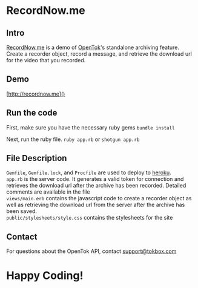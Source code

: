 RecordNow.me
===========================

## Intro
[RecordNow.me](http://RecordNow.me) is a demo of [OpenTok](http://tokbox.com)'s standalone archiving feature. Create a recorder object, record a message, and retrieve the download url for the video that you recorded.

## Demo
[http://recordnow.me]()

## Run the code
First, make sure you have the necessary ruby gems
`bundle install`

Next, run the ruby file. 
`ruby app.rb` or `shotgun app.rb`  

## File Description
`Gemfile`, `Gemfile.lock`, and `Procfile` are used to deploy to [heroku](http://heroku.com).  
`app.rb` is the server code. It generates a valid token for connection and retrieves the download url after the archive has been recorded. Detailed comments are available in the file  
`views/main.erb` contains the javascript code to create a recorder object as well as retrieving the download url from the server after the archive has been saved.  
`public/stylesheets/style.css` contains the stylesheets for the site  

## Contact
For questions about the OpenTok API, contact [support@tokbox.com](mailto:support@tokbox.com)

# Happy Coding!

